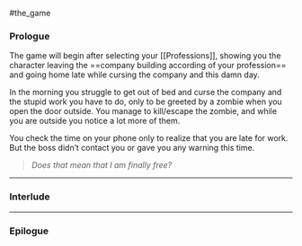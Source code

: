 #the_game 
### Prologue
The game will begin after selecting your [[Professions]], showing you the character leaving the ==company building according of your profession== and going home late while cursing the company and this damn day.

In the morning you struggle to get out of bed and curse the company and the stupid work you have to do, only to be greeted by a zombie when you open the door outside. You manage to kill/escape the zombie, and while you are outside you notice a lot more of them.

You check the time on your phone only to realize that you are late for work. But the boss didn’t contact you or gave you any warning this time.

> _Does that mean that I am finally free?_

---
### Interlude



---
### Epilogue


